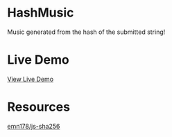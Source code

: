 # HashMusic

Music generated from the hash of the submitted string!

# Live Demo

[View Live Demo](https://strawstack.github.io/HashMusic/)

# Resources

[emn178/js-sha256](https://github.com/emn178/js-sha256)
